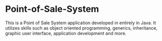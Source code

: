 # Point-of-Sale-System
This is a Point of Sale System application developed in entirely in Java. It utilizes skills such as object oriented programming, generics, inheritance, graphic user interface, application development and more.
